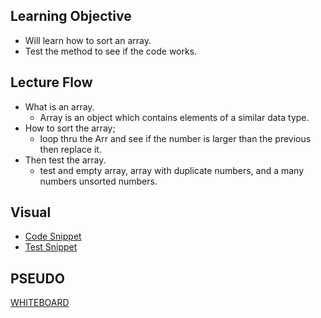 ## Learning Objective

- Will learn how to sort an array.
- Test the method to see if the code works.

## Lecture Flow

- What is an array.
    - Array is an object which contains elements of a similar data type.
- How to sort the array;
    - loop thru the Arr and see if the number is larger than the previous then replace it.
- Then test the array.
    - test and empty array, array with duplicate numbers, and a many numbers unsorted numbers.

## Visual
- [Code Snippet](../images/insertsortsnippet.png)
- [Test Snippet](../401codechallenges/src/main/java/Insertsort/images/insertsorttestsnip.png)

## PSEUDO

[WHITEBOARD](otherReadmes/InsertSort.md)



